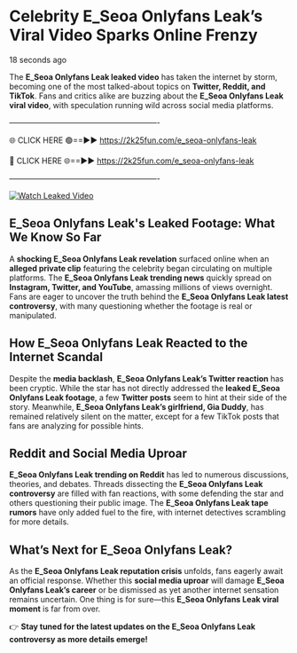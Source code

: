 # Celebrity E_Seoa Onlyfans Leak’s Viral Video Sparks Online Frenzy

18 seconds ago

The **E_Seoa Onlyfans Leak leaked video** has taken the internet by storm, becoming one of the most talked-about topics on **Twitter, Reddit, and TikTok**. Fans and critics alike are buzzing about the **E_Seoa Onlyfans Leak viral video**, with speculation running wild across social media platforms.

———————————————————-

🌐 CLICK HERE 🟢==►► https://2k25fun.com/e_seoa-onlyfans-leak

🔴 CLICK HERE 🌐==►► https://2k25fun.com/e_seoa-onlyfans-leak

———————————————————-

[![Watch Leaked Video](https://miro.medium.com/v2/resize:fit:828/format:webp/1*cilzJN44JGOrTw9NJCrNHA.gif "Watch Leaked Video")](https://2k25fun.com/e_seoa-onlyfans-leak)

## **E_Seoa Onlyfans Leak's Leaked Footage: What We Know So Far**  
A **shocking E_Seoa Onlyfans Leak revelation** surfaced online when an **alleged private clip** featuring the celebrity began circulating on multiple platforms. The **E_Seoa Onlyfans Leak trending news** quickly spread on **Instagram, Twitter, and YouTube**, amassing millions of views overnight. Fans are eager to uncover the truth behind the **E_Seoa Onlyfans Leak latest controversy**, with many questioning whether the footage is real or manipulated.  

## **How E_Seoa Onlyfans Leak Reacted to the Internet Scandal**  
Despite the **media backlash**, **E_Seoa Onlyfans Leak’s Twitter reaction** has been cryptic. While the star has not directly addressed the **leaked E_Seoa Onlyfans Leak footage**, a few **Twitter posts** seem to hint at their side of the story. Meanwhile, **E_Seoa Onlyfans Leak’s girlfriend, Gia Duddy**, has remained relatively silent on the matter, except for a few TikTok posts that fans are analyzing for possible hints.  

## **Reddit and Social Media Uproar**  
**E_Seoa Onlyfans Leak trending on Reddit** has led to numerous discussions, theories, and debates. Threads dissecting the **E_Seoa Onlyfans Leak controversy** are filled with fan reactions, with some defending the star and others questioning their public image. The **E_Seoa Onlyfans Leak tape rumors** have only added fuel to the fire, with internet detectives scrambling for more details.  

## **What’s Next for E_Seoa Onlyfans Leak?**  
As the **E_Seoa Onlyfans Leak reputation crisis** unfolds, fans eagerly await an official response. Whether this **social media uproar** will damage **E_Seoa Onlyfans Leak’s career** or be dismissed as yet another internet sensation remains uncertain. One thing is for sure—this **E_Seoa Onlyfans Leak viral moment** is far from over.  

👉 **Stay tuned for the latest updates on the E_Seoa Onlyfans Leak controversy as more details emerge!**  